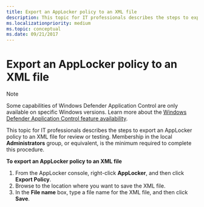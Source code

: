 ```yaml
---
title: Export an AppLocker policy to an XML file
description: This topic for IT professionals describes the steps to export an AppLocker policy to an XML file for review or testing.
ms.localizationpriority: medium
ms.topic: conceptual
ms.date: 09/21/2017
---
```


# Export an AppLocker policy to an XML file

>[!NOTE]
>Some capabilities of Windows Defender Application Control are only available on specific Windows versions. Learn more about the [Windows Defender Application Control feature availability](/windows/security/threat-protection/windows-defender-application-control/feature-availability).

This topic for IT professionals describes the steps to export an AppLocker policy to an XML file for review or testing.
Membership in the local **Administrators** group, or equivalent, is the minimum required to complete this procedure.

**To export an AppLocker policy to an XML file**

1.  From the AppLocker console, right-click **AppLocker**, and then click **Export Policy**.
2.  Browse to the location where you want to save the XML file.
3.  In the **File name** box, type a file name for the XML file, and then click **Save**.
